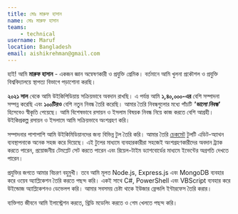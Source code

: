 ```yaml
---
title: মোঃ মারুফ হাসান
name: মোঃ মারুফ হাসান
teams:
    - technical
username: Maruf
location: Bangladesh
email: aishikrehman@gmail.com
---
```


হাই! আমি **মারুফ হাসান** - একজন জ্ঞান অন্বেষণকারী ও প্রযুক্তি প্রেমিক। বর্তমানে আমি খুলনা প্রকৌশল ও প্রযুক্তি বিশ্ববিদ্যালয়ে স্থাপত্য বিভাগে পড়াশোনা করছি।

**২০২১ সাল** থেকে আমি উইকিপিডিয়ায় সক্রিয়ভাবে অবদান রাখছি। এ পর্যন্ত আমি **১,৪০,০০০-এর** বেশি সম্পাদনা সম্পন্ন করেছি এবং **১০০টিরও** বেশি নতুন নিবন্ধ তৈরি করেছি। আমার তৈরি নিবন্ধগুলোর মধ্যে পাঁচটি ***'ভালো নিবন্ধ'*** হিসেবেও স্বীকৃতি পেয়েছে। আমি বিশেষভাবে রসায়ন ও ইসলাম বিষয়ক নিবন্ধ নিয়ে কাজ করতে বেশি আগ্রহী। উইকিপ্রকল্প রসায়ন ও ইসলামে আমি সক্রিয়ভাবে অংশগ্রহণ করি।

সম্পাদনার পাশাপাশি আমি উইকিমিডিয়ানদের জন্য বিভিন্ন টুল তৈরি করি। আমার তৈরি [চেকমেট](https://checkmate.toolforge.org/) টুলটি এডিট-অ্যাথন ব্যবস্থাপনাকে অনেক সহজ করে দিয়েছে। এই টুলের মাধ্যমে ব্যবহারকারীরা সহজেই অংশগ্রহণকারীদের অবদান ট্র্যাক করতে পারেন, প্রয়োজনীয় টেমপ্লেট সেট করতে পারেন এবং রিয়েল-টাইম ড্যাশবোর্ডের মাধ্যমে ইভেন্টের অগ্রগতি দেখতে পারেন।

প্রযুক্তির জগতে আমার বিচরণ বহুমুখী। তবে আমি মূলত Node.js, Express.js এবং MongoDB ব্যবহার করে ওয়েব অ্যাপ্লিকেশন তৈরি করতে পছন্দ করি। একই সাথে C#, PowerShell এবং VBScript ব্যবহার করে উইন্ডোজ অ্যাপ্লিকেশনও ডেভেলপ করি। আমার সবসময় চেষ্টা থাকে ইউজার ফ্রেন্ডলি ইন্টারফেস তৈরি করার।

ব্যক্তিগত জীবনে আমি ইলাস্ট্রেশন করতে, থ্রিডি মডেলিং করতে ও গেম খেলতে পছন্দ করি।
